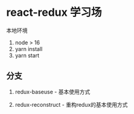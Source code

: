 # react-redux 学习场

本地环境

1. node > 16
2. yarn install
3. yarn start

## 分支

1. redux-baseuse - 基本使用方式

2. redux-reconstruct - 重构redux的基本使用方式